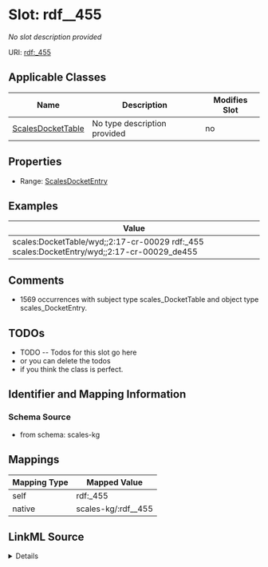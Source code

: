 

# Slot: rdf__455


_No slot description provided_





URI: [rdf:_455](http://www.w3.org/1999/02/22-rdf-syntax-ns#_455)



<!-- no inheritance hierarchy -->





## Applicable Classes

| Name | Description | Modifies Slot |
| --- | --- | --- |
| [ScalesDocketTable](../classes/ScalesDocketTable.md) | No type description provided |  no  |







## Properties

* Range: [ScalesDocketEntry](../classes/ScalesDocketEntry.md)






## Examples

| Value |
| --- |
| scales:DocketTable/wyd;;2:17-cr-00029 rdf:_455 scales:DocketEntry/wyd;;2:17-cr-00029_de455 |

## Comments

* 1569 occurrences with subject type scales_DocketTable and object type scales_DocketEntry.

## TODOs

* TODO -- Todos for this slot go here
* or you can delete the todos
* if you think the class is perfect.

## Identifier and Mapping Information







### Schema Source


* from schema: scales-kg




## Mappings

| Mapping Type | Mapped Value |
| ---  | ---  |
| self | rdf:_455 |
| native | scales-kg/:rdf__455 |




## LinkML Source

<details>
```yaml
name: rdf__455
description: No slot description provided
todos:
- TODO -- Todos for this slot go here
- or you can delete the todos
- if you think the class is perfect.
comments:
- 1569 occurrences with subject type scales_DocketTable and object type scales_DocketEntry.
examples:
- value: scales:DocketTable/wyd;;2:17-cr-00029 rdf:_455 scales:DocketEntry/wyd;;2:17-cr-00029_de455
from_schema: scales-kg
rank: 1000
slot_uri: rdf:_455
alias: rdf__455
domain_of:
- scales_DocketTable
range: scales_DocketEntry

```
</details>